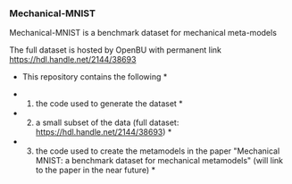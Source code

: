 ### Mechanical-MNIST
Mechanical-MNIST is a benchmark dataset for mechanical meta-models

The full dataset is hosted by OpenBU with permanent link https://hdl.handle.net/2144/38693

* This repository contains the following *
* 1) the code used to generate the dataset *


* 2) a small subset of the data (full dataset: https://hdl.handle.net/2144/38693) *


* 3) the code used to create the metamodels in the paper "Mechanical MNIST: a benchmark dataset for mechanical metamodels" (will link to the paper in the near future) *
